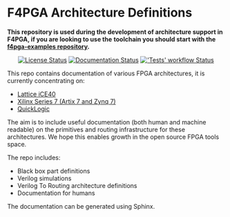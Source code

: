 # F4PGA Architecture Definitions

**This repository is used during the development of architecture support in F4PGA, if you are looking to use the**
**toolchain you should start with the [f4pga-examples repository](https://github.com/chipsalliance/f4pga-examples).**

<p align="center">
  <a title="License Status" href="https://github.com/SymbiFlow/f4pga-arch-defs/blob/master/COPYING"><img alt="License Status" src="https://img.shields.io/github/license/SymbiFlow/f4pga-arch-defs?longCache=true&style=flat-square&label=License"></a><!--
  -->
  <a title="Documentation Status" href="https://f4pga.readthedocs.io/projects/arch-defs/"><img alt="Documentation Status" src="https://img.shields.io/readthedocs/symbiflow-arch-defs/latest?longCache=true&style=flat-square&logo=ReadTheDocs&logoColor=fff&label=Docs"></a><!--
  -->
  <a title="'Automerge' workflow Status" href="https://github.com/SymbiFlow/f4pga-arch-defs/actions/workflows/Automerge.yml"><img alt="'Tests' workflow Status" src="https://img.shields.io/github/workflow/status/SymbiFlow/f4pga-arch-defs/Automerge/main?longCache=true&style=flat-square&label=Tests&logo=github%20actions&logoColor=fff"></a><!--
  -->
</p>

This repo contains documentation of various FPGA architectures, it is currently concentrating on:

* [Lattice iCE40](ice40)
* [Xilinx Series 7 (Artix 7 and Zynq 7)](xc/xc7)
* [QuickLogic](quicklogic)

The aim is to include useful documentation (both human and machine readable) on the primitives and routing
infrastructure for these architectures.
We hope this enables growth in the open source FPGA tools space.

The repo includes:

 * Black box part definitions
 * Verilog simulations
 * Verilog To Routing architecture definitions
 * Documentation for humans

The documentation can be generated using Sphinx.
